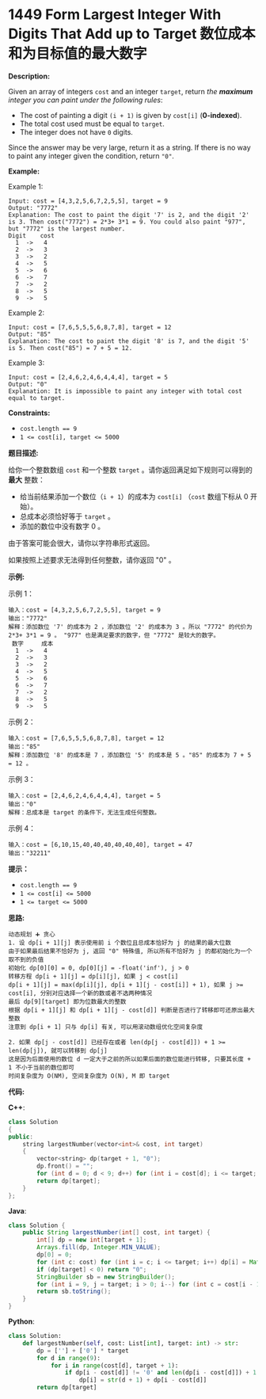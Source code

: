 # 1449 Form Largest Integer With Digits That Add up to Target 数位成本和为目标值的最大数字

__Description:__

Given an array of integers `cost` and an integer `target`, return _the __maximum__ integer you can paint under the following rules_:

- The cost of painting a digit `(i + 1)` is given by `cost[i]` (__0-indexed__).
- The total cost used must be equal to `target`.
- The integer does not have `0` digits.

Since the answer may be very large, return it as a string. If there is no way to paint any integer given the condition, return `"0"`.

__Example:__

Example 1:

```text
Input: cost = [4,3,2,5,6,7,2,5,5], target = 9
Output: "7772"
Explanation: The cost to paint the digit '7' is 2, and the digit '2' is 3. Then cost("7772") = 2*3+ 3*1 = 9. You could also paint "977", but "7772" is the largest number.
Digit    cost
  1  ->   4
  2  ->   3
  3  ->   2
  4  ->   5
  5  ->   6
  6  ->   7
  7  ->   2
  8  ->   5
  9  ->   5
```

Example 2:

```text
Input: cost = [7,6,5,5,5,6,8,7,8], target = 12
Output: "85"
Explanation: The cost to paint the digit '8' is 7, and the digit '5' is 5. Then cost("85") = 7 + 5 = 12.
```

Example 3:

```text
Input: cost = [2,4,6,2,4,6,4,4,4], target = 5
Output: "0"
Explanation: It is impossible to paint any integer with total cost equal to target.
```

__Constraints:__

- `cost.length == 9`
- `1 <= cost[i], target <= 5000`

__题目描述:__

给你一个整数数组 `cost` 和一个整数 `target` 。请你返回满足如下规则可以得到的 __最大__ 整数：

- 给当前结果添加一个数位（`i + 1`）的成本为 `cost[i]` （`cost` 数组下标从 0 开始）。
- 总成本必须恰好等于 `target` 。
- 添加的数位中没有数字 0 。

由于答案可能会很大，请你以字符串形式返回。

如果按照上述要求无法得到任何整数，请你返回 "0" 。

__示例:__

示例 1：

```text
输入：cost = [4,3,2,5,6,7,2,5,5], target = 9
输出："7772"
解释：添加数位 '7' 的成本为 2 ，添加数位 '2' 的成本为 3 。所以 "7772" 的代价为 2*3+ 3*1 = 9 。 "977" 也是满足要求的数字，但 "7772" 是较大的数字。
 数字     成本
  1  ->   4
  2  ->   3
  3  ->   2
  4  ->   5
  5  ->   6
  6  ->   7
  7  ->   2
  8  ->   5
  9  ->   5
```

示例 2：

```text
输入：cost = [7,6,5,5,5,6,8,7,8], target = 12
输出："85"
解释：添加数位 '8' 的成本是 7 ，添加数位 '5' 的成本是 5 。"85" 的成本为 7 + 5 = 12 。
```

示例 3：

```text
输入：cost = [2,4,6,2,4,6,4,4,4], target = 5
输出："0"
解释：总成本是 target 的条件下，无法生成任何整数。
```

示例 4：

```text
输入：cost = [6,10,15,40,40,40,40,40,40], target = 47
输出："32211"
```

__提示：__

- `cost.length == 9`
- `1 <= cost[i] <= 5000`
- `1 <= target <= 5000`

__思路:__

```text
动态规划 ➕ 贪心
1. 设 dp[i + 1][j] 表示使用前 i 个数位且总成本恰好为 j 的结果的最大位数
由于如果最后结果不恰好为 j, 返回 "0" 特殊值, 所以所有不恰好为 j 的都初始化为一个取不到的负值
初始化 dp[0][0] = 0, dp[0][j] = -float('inf'), j > 0
转移方程 dp[i + 1][j] = dp[i][j], 如果 j < cost[i]
dp[i + 1][j] = max(dp[i][j], dp[i + 1][j - cost[i]] + 1), 如果 j >= cost[i], 分别对应选择一个新的数或者不选两种情况
最后 dp[9][target] 即为位数最大的整数
根据 dp[i + 1][j] 和 dp[i + 1][j - cost[d]] 判断是否进行了转移即可还原出最大整数
注意到 dp[i + 1] 只与 dp[i] 有关, 可以用滚动数组优化空间复杂度 

2. 如果 dp[j - cost[d]] 已经存在或者 len(dp[j - cost[d]]) + 1 >= len(dp[j]), 就可以转移到 dp[j]
这是因为后面使用的数位 d 一定大于之前的所以如果后面的数位能进行转移, 只要其长度 + 1 不小于当前的数位即可
时间复杂度为 O(NM), 空间复杂度为 O(N), M 即 target
```

__代码:__

__C++__:

```C++
class Solution 
{
public:
    string largestNumber(vector<int>& cost, int target) 
    {
        vector<string> dp(target + 1, "0");
        dp.front() = "";
        for (int d = 0; d < 9; d++) for (int i = cost[d]; i <= target; i++) if (dp[i - cost[d]] != "0" and dp[i - cost[d]].size() + 1 >= dp[i].size()) dp[i] = to_string(d + 1) + dp[i - cost[d]];
        return dp[target];
    }
};
```

__Java__:

```Java
class Solution {
    public String largestNumber(int[] cost, int target) {
        int[] dp = new int[target + 1];
        Arrays.fill(dp, Integer.MIN_VALUE);
        dp[0] = 0;
        for (int c: cost) for (int i = c; i <= target; i++) dp[i] = Math.max(dp[i], dp[i - c] + 1);
        if (dp[target] < 0) return "0";
        StringBuilder sb = new StringBuilder();
        for (int i = 9, j = target; i > 0; i--) for (int c = cost[i - 1]; j >= c && dp[j] == dp[j - c] + 1; j -= c) sb.append(i);
        return sb.toString();
    }
}
```

__Python__:

```Python
class Solution:
    def largestNumber(self, cost: List[int], target: int) -> str:
        dp = [''] + ['0'] * target
        for d in range(9):
            for i in range(cost[d], target + 1):
                if dp[i - cost[d]] != '0' and len(dp[i - cost[d]]) + 1 >= len(dp[i]):
                    dp[i] = str(d + 1) + dp[i - cost[d]]
        return dp[target]
```
